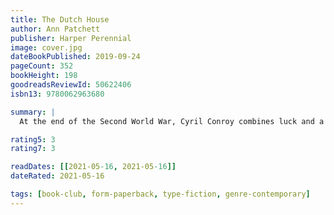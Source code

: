 ```yaml
---
title: The Dutch House
author: Ann Patchett
publisher: Harper Perennial
image: cover.jpg
dateBookPublished: 2019-09-24
pageCount: 352
bookHeight: 198
goodreadsReviewId: 50622406
isbn13: 9780062963680

summary: |
  At the end of the Second World War, Cyril Conroy combines luck and a single canny investment to begin an enormous real estate empire, propelling his family from poverty to enormous wealth. His first order of business is to buy the Dutch House, a lavish estate in the suburbs outside of Philadelphia. Meant as a surprise for his wife, the house sets in motion the undoing of everyone he loves. The story is told by Cyril’s son Danny, as he and his older sister, the brilliantly acerbic and self-assured Maeve, are exiled from the house where they grew up by their stepmother. The two wealthy siblings are thrown back into the poverty their parents had escaped from and find that all they have to count on is one another. It is this unshakable bond between them that both saves their lives and thwarts their futures. Set over the course of five decades, The Dutch House is a dark fairy tale about two smart people who cannot overcome their past. Despite every outward sign of success, Danny and Maeve are only truly comfortable when they’re together. Throughout their lives, they return to the well-worn story of what they’ve lost with humor and rage. But when at last they’re forced to confront the people who left them behind, the relationship between an indulged brother and his ever-protective sister is finally tested.

rating5: 3
rating7: 3

readDates: [[2021-05-16, 2021-05-16]]
dateRated: 2021-05-16

tags: [book-club, form-paperback, type-fiction, genre-contemporary]
---
```

